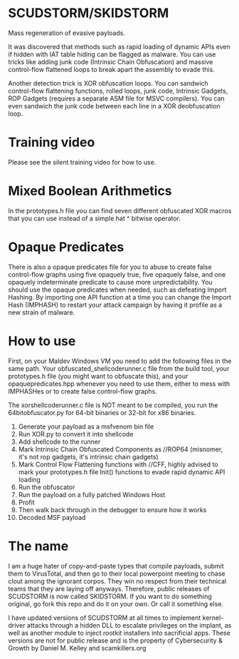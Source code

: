 # SCUDSTORM/SKIDSTORM

Mass regeneration of evasive payloads.

It was discovered that methods such as rapid loading of dynamic APIs even if hidden with IAT table hiding can be flagged as malware. You can use tricks like adding junk code (Intrinsic Chain Obfuscation) and massive control-flow flattened loops to break apart the assembly to evade this.

Another detection trick is XOR obfuscation loops. You can sandwich control-flow flattening functions, rolled loops, junk code, Intrinsic Gadgets, ROP Gadgets (requires a separate ASM file for MSVC compilers). You can even sandwich the junk code between each line in a XOR deobfuscation loop.

# Training video

Please see the silent training video for how to use.

# Mixed Boolean Arithmetics

In the prototypes.h file you can find seven different obfuscated XOR macros that you can use instead of a simple hat ^ bitwise operator.

# Opaque Predicates
There is also a opaque predicates file for you to abuse to create false control-flow graphs using five opaquely true, five opaquely false, and one opaquely indeterminate predicate to cause more unpredictability. You should use the opaque predicates when needed, such as defeating Import Hashing. By importing one API function at a time you can change the Import Hash (IMPHASH) to restart your attack campaign by having it profile as a new strain of malware.

# How to use

First, on your Maldev Windows VM you need to add the following files in the same path. Your obfuscated_shellcoderunner.c file from the build tool, your prototypes.h file (you might want to obfuscate this), and your opaquepredicates.hpp whenever you need to use them, either to mess with IMPHASHes or to create false control-flow graphs.

The xorshellcoderunner.c file is NOT meant to be compiled, you run the 64bitobfuscator.py for 64-bit binaries or 32-bit for x86 binaries.

1. Generate your payload as a msfvenom bin file
2. Run XOR.py to convert it into shellcode
3. Add shellcode to the runner
4. Mark Intrinsic Chain Obfuscated Components as //ROP64 (misnomer, it's not rop gadgets, it's intrinsic chain gadgets)
5. Mark Control Flow Flattening functions with //CFF, highly advised to mark your prototypes.h file Init() functions to evade rapid dynamic API loading
6. Run the obfuscator
7. Run the payload on a fully patched Windows Host
8. Profit
9. Then walk back through in the debugger to ensure how it works
10. Decoded MSF payload


# The name

I am a huge hater of copy-and-paste types that compile payloads, submit them to VirusTotal, and then go to their local powerpoint meeting to chase clout among the ignorant corpos. They win no respect from their technical teams that they are laying off anyways. Therefore, public releases of SCUDSTORM is now called SKIDSTORM. If you want to do something original, go fork this repo and do it on your own. Or call it something else. 

I have updated versions of SCUDSTORM at all times to implement kernel-driver attacks through a hidden DLL to escalate privileges on the implant, as well as another module to inject rootkit installers into sacrificial apps. These versions are not for public release and is the property of Cybersecurity & Growth by Daniel M. Kelley and scamkillers.org



